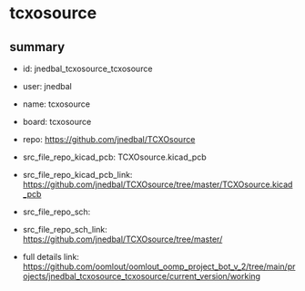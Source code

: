 # tcxosource
 
## summary 
* id: jnedbal_tcxosource_tcxosource
* user: jnedbal
* name: tcxosource
* board: tcxosource
* repo: https://github.com/jnedbal/TCXOsource
* src_file_repo_kicad_pcb: TCXOsource.kicad_pcb
* src_file_repo_kicad_pcb_link: https://github.com/jnedbal/TCXOsource/tree/master/TCXOsource.kicad_pcb


* src_file_repo_sch: 
* src_file_repo_sch_link: https://github.com/jnedbal/TCXOsource/tree/master/
* full details link: https://github.com/oomlout/oomlout_oomp_project_bot_v_2/tree/main/projects/jnedbal_tcxosource_tcxosource/current_version/working  








